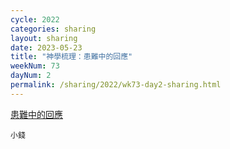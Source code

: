 ```yaml
---
cycle: 2022
categories: sharing
layout: sharing
date: 2023-05-23
title: "神學梳理：患難中的回應"
weekNum: 73
dayNum: 2
permalink: /sharing/2022/wk73-day2-sharing.html
---
```

[患難中的回應](https://eccseattle.github.io/media/sharing/2022/wk073/2023-05-23-bin.m4a)

`小錢`

